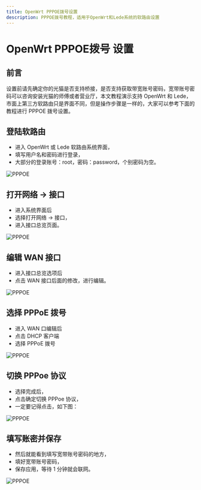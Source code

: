 ```yaml
---
title: OpenWrt PPPOE拨号设置
description: PPPOE拨号教程，适用于OpenWrt和Lede系统的软路由设置
---
```


# OpenWrt PPPOE拨号 设置

## 前言

设置前请先确定你的光猫是否支持桥接，是否支持获取带宽账号密码，宽带账号密码可以咨询安装光猫的师傅或者营业厅，本文教程演示支持 OpenWrt 和 Lede，市面上第三方软路由只是界面不同，但是操作步骤是一样的，大家可以参考下面的教程进行 PPPOE 拨号设置。

## 登陆软路由

- 进入 OpenWrt 或 Lede 软路由系统界面，
- 填写用户名和密码进行登录，
- 大部分的登录账号：root，密码：password，个别密码为空。

![PPPOE](https://i.theojs.cn/docs/bh-1.webp '登陆软路由')

## 打开网络 -> 接口

- 进入系统界面后
- 选择打开网络 -> 接口，
- 进入接口总览页面。

![PPPOE](https://i.theojs.cn/docs/bh-2.webp '打开网络 -> 接口')

## 编辑 WAN 接口

- 进入接口总览选项后
- 点击 WAN 接口后面的修改，进行编辑。

![PPPOE](https://i.theojs.cn/docs/bh-3.webp '编辑 WAN 接口')

## 选择 PPPoE 拨号

- 进入 WAN 口编辑后
- 点击 DHCP 客户端
- 选择 PPPoE 拨号

![PPPOE](https://i.theojs.cn/docs/bh-4.webp '选择 PPPoE 拨号')

## 切换 PPPoe 协议

- 选择完成后，
- 点击确定切换 PPPoe 协议，
- 一定要记得点击，如下图：

![PPPOE](https://i.theojs.cn/docs/bh-5.webp '切换 PPPoe 协议')

## 填写账密并保存

- 然后就能看到填写宽带账号密码的地方，
- 填好宽带账号密码，
- 保存应用，等待 1 分钟就会联网。

![PPPOE](https://i.theojs.cn/docs/bh-6.webp '填写账密并保存')
